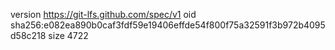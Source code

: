 version https://git-lfs.github.com/spec/v1
oid sha256:e082ea890b0caf3fdf59e19406effde54f800f75a32591f3b972b4095d58c218
size 4722
